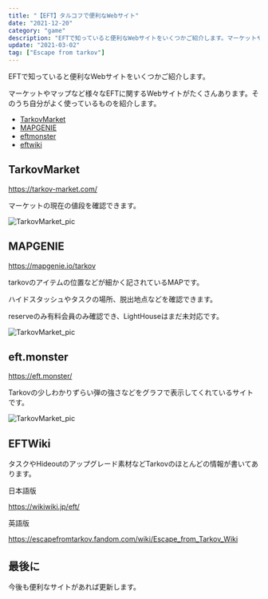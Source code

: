 ```yaml
---
title: "【EFT】タルコフで便利なWebサイト"
date: "2021-12-20"
category: "game"
description: "EFTで知っていると便利なWebサイトをいくつかご紹介します。マーケットやマップなど様々なEFTに関するWebサイトがたくさんあります。そのうち自分がよく使っているものを紹介します。"
update: "2021-03-02"
tag: ["Escape from tarkov"]
---
```


<!-- descriptionは100文字前後 -->

EFTで知っていると便利なWebサイトをいくつかご紹介します。

マーケットやマップなど様々なEFTに関するWebサイトがたくさんあります。そのうち自分がよく使っているものを紹介します。

- [TarkovMarket](#tarkovMarket)
- [MAPGENIE](#mapgenie)
- [eftmonster](#eft.monster)
- [eftwiki](#eftwiki)

## TarkovMarket

https://tarkov-market.com/

マーケットの現在の値段を確認できます。

![TarkovMarket_pic](/blogpic/eft-website/tarkovmarket.png)

## MAPGENIE

https://mapgenie.io/tarkov

tarkovのアイテムの位置などが細かく記されているMAPです。

ハイドスタッシュやタスクの場所、脱出地点などを確認できます。

reserveのみ有料会員のみ確認でき、LightHouseはまだ未対応です。

![TarkovMarket_pic](/blogpic/eft-website/mapgenie.png)

## eft.monster

https://eft.monster/

Tarkovの少しわかりずらい弾の強さなどをグラフで表示してくれているサイトです。


![TarkovMarket_pic](/blogpic/eft-website/eftmonster.png)

## EFTWiki

タスクやHideoutのアップグレード素材などTarkovのほとんどの情報が書いてあります。

日本語版

https://wikiwiki.jp/eft/

英語版

https://escapefromtarkov.fandom.com/wiki/Escape_from_Tarkov_Wiki

## 最後に

今後も便利なサイトがあれば更新します。



